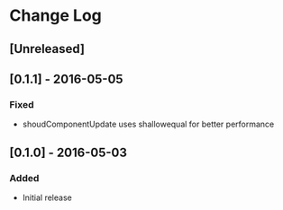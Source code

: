 # Change Log

## [Unreleased]

## [0.1.1] - 2016-05-05
### Fixed
- shoudComponentUpdate uses shallowequal for better performance

## [0.1.0] - 2016-05-03
### Added
- Initial release
